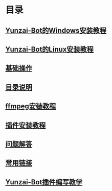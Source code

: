 # 目录

## [Yunzai-Bot的Windows安装教程](https://gitee.com/lin-zhi-xuan/eihei#windows)

## [Yunzai-Bot的Linux安装教程](https://gitee.com/lin-zhi-xuan/eihei#linux)

## [基础操作](https://gitee.com/lin-zhi-xuan/eihei#基础操作)

## [目录说明](https://gitee.com/lin-zhi-xuan/eihei#目录说明)

## [ffmpeg安装教程](https://gitee.com/lin-zhi-xuan/eihei#ffmpeg安装教程)

## [插件安装教程](https://gitee.com/lin-zhi-xuan/eihei#插件安装教程)

## [问题解答](https://gitee.com/lin-zhi-xuan/eihei#问题解答)

## [常用链接](https://gitee.com/lin-zhi-xuan/eihei#常用链接)

## [Yunzai-Bot插件编写教学](https://gitee.com/lin-zhi-xuan/eihei#Yunzai-Bot插件编写教学)
